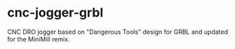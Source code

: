 # cnc-jogger-grbl
CNC DRO jogger based on "Dangerous Tools" design for GRBL and updated for the MiniMill remix.
